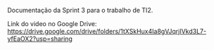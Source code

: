 Documentação da Sprint 3 para o trabalho de TI2.

Link do video no Google Drive: https://drive.google.com/drive/folders/1tXSkHux4Ia8gVJqrjIVkd3L7-yfEaOX2?usp=sharing
